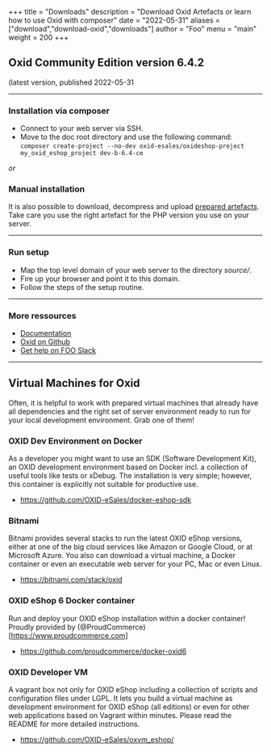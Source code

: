 +++
title = "Downloads"
description = "Download Oxid Artefacts or learn how to use Oxid with composer"
date = "2022-05-31"
aliases = ["download","download-oxid","downloads"]
author = "Foo"
menu = "main"
weight = 200
+++

## Oxid Community Edition version 6.4.2
(latest version, published 2022-05-31

---

### Installation via composer

* Connect to your web server via SSH.
* Move to the doc root directory and use the following command: `composer create-project --no-dev oxid-esales/oxideshop-project my_oxid_eshop_project dev-b-6.4-ce`

*or*

### Manual installation

It is also possible to download, decompress and upload [prepared artefacts](https://github.com/FriendsOfOxid/Oxid-CE-artefacts/releases). Take care you use the right artefact for the PHP version you use on your server.

---

### Run setup

* Map the top level domain of your web server to the directory *source/*.
* Fire up your browser and point it to this domain.
* Follow the steps of the setup routine.

---

### More ressources

* [Documentation](https://docs.oxid-esales.com)
* [Oxid on Github](https://github.com/OXID-esales/oxideshop_ce)
* [Get help on FOO Slack](https://join.slack.com/t/oxid-dev/shared_invite/enQtNDY1MDU0MzA3ODI4LTM3NDNlOTVjNzBhMWE3NzJmNDY0NzE0NWZiMDNjYzViNGFlODdiZTg5ODU5NzAwMDI3NDViOWI5NGE0NGNlYTc)

---

## Virtual Machines for Oxid

Often, it is helpful to work with prepared virtual machines that already have all dependencies and the right set of server environment ready to run for your local development environment. Grab one of them!

### OXID Dev Environment on Docker

As a developer you might want to use an SDK (Software Development Kit), an OXID development environment based on Docker incl. a collection of useful tools like tests or xDebug. The installation is very simple; however, this container is explicitly not suitable for productive use.
* <https://github.com/OXID-eSales/docker-eshop-sdk>

### Bitnami

Bitnami provides several stacks to run the latest OXID eShop versions, either at one of the big cloud services like Amazon or Google Cloud, or at Microsoft Azure. You also can download a virtual machine, a Docker container or even an executable web server for your PC, Mac or even Linux.

* <https://bitnami.com/stack/oxid>

### OXID eShop 6 Docker container

Run and deploy your OXID eShop installation within a docker container! Proudly provided by (@ProudCommerce)[https://www.proudcommerce.com]

* <https://github.com/proudcommerce/docker-oxid6>

### OXID Developer VM 

A vagrant box not only for OXID eShop including a collection of scripts and configuration files under LGPL. It lets you build a virtual machine as development environment for OXID eShop (all editions) or even for other web applications based on Vagrant within minutes. Please read the README for more detailed instructions.

* <https://github.com/OXID-eSales/oxvm_eshop/>
